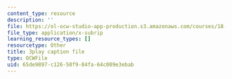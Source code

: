 ```yaml
---
content_type: resource
description: ''
file: https://ol-ocw-studio-app-production.s3.amazonaws.com/courses/18-03sc-differential-equations-fall-2011/65de9897c12650f984fa64c009e3ebab_sZ2qulI6GEk.vtt
file_type: application/x-subrip
learning_resource_types: []
resourcetype: Other
title: 3play caption file
type: OCWFile
uid: 65de9897-c126-50f9-84fa-64c009e3ebab
---
```

